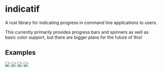 # indicatif

A rust library for indicating progress in command line applications to users.

This currently primarily provides progress bars and spinners as well as basic
color support, but there are bigger plans for the future of this!

## Examples

<img src="https://github.com/mitsuhiko/indicatif/blob/master/screenshots/yarn.gif?raw=true">

<img src="https://github.com/mitsuhiko/indicatif/blob/master/screenshots/download.gif?raw=true">

<img src="https://github.com/mitsuhiko/indicatif/blob/master/screenshots/multi-progress.gif?raw=true">

<img src="https://github.com/mitsuhiko/indicatif/blob/master/screenshots/single.gif?raw=true">
